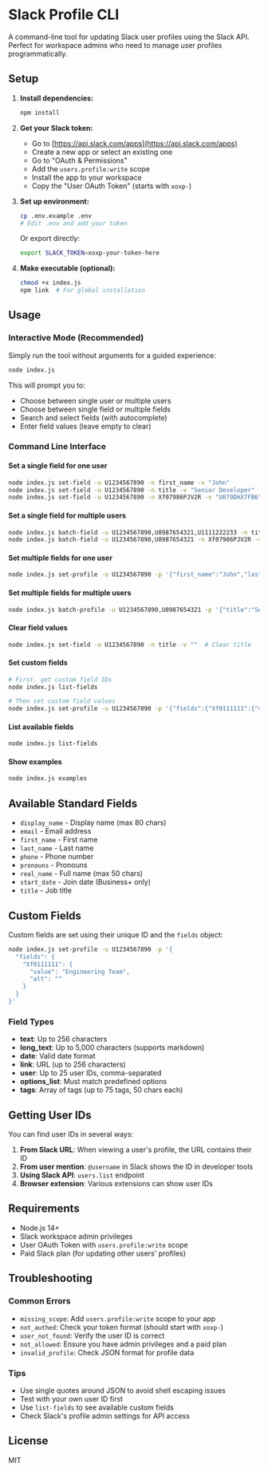 # Slack Profile CLI

A command-line tool for updating Slack user profiles using the Slack API. Perfect for workspace admins who need to manage user profiles programmatically.

## Setup

1. **Install dependencies:**

   ```bash
   npm install
   ```

2. **Get your Slack token:**

   - Go to [https://api.slack.com/apps](https://api.slack.com/apps)
   - Create a new app or select an existing one
   - Go to "OAuth & Permissions"
   - Add the `users.profile:write` scope
   - Install the app to your workspace
   - Copy the "User OAuth Token" (starts with `xoxp-`)

3. **Set up environment:**

   ```bash
   cp .env.example .env
   # Edit .env and add your token
   ```

   Or export directly:

   ```bash
   export SLACK_TOKEN=xoxp-your-token-here
   ```

4. **Make executable (optional):**

   ```bash
   chmod +x index.js
   npm link  # For global installation
   ```

## Usage

### Interactive Mode (Recommended)

Simply run the tool without arguments for a guided experience:

```bash
node index.js
```

This will prompt you to:

- Choose between single user or multiple users
- Choose between single field or multiple fields
- Search and select fields (with autocomplete)
- Enter field values (leave empty to clear)

### Command Line Interface

#### Set a single field for one user

```bash
node index.js set-field -u U1234567890 -n first_name -v "John"
node index.js set-field -u U1234567890 -n title -v "Senior Developer"
node index.js set-field -u U1234567890 -n Xf07986PJV2R -v "U079DHX7FB6"  # Custom field
```

#### Set a single field for multiple users

```bash
node index.js batch-field -u U1234567890,U0987654321,U1111222233 -n title -v "Developer"
node index.js batch-field -u U1234567890,U0987654321 -n Xf07986PJV2R -v "U079DHX7FB6"
```

#### Set multiple fields for one user

```bash
node index.js set-profile -u U1234567890 -p '{"first_name":"John","last_name":"Doe","title":"Developer"}'
```

#### Set multiple fields for multiple users

```bash
node index.js batch-profile -u U1234567890,U0987654321 -p '{"title":"Senior Developer","pronouns":"they/them"}'
```

#### Clear field values

```bash
node index.js set-field -u U1234567890 -n title -v ""  # Clear title
```

#### Set custom fields

```bash
# First, get custom field IDs
node index.js list-fields

# Then set custom field values
node index.js set-profile -u U1234567890 -p '{"fields":{"Xf0111111":{"value":"Barista","alt":""}}}'
```

#### List available fields

```bash
node index.js list-fields
```

#### Show examples

```bash
node index.js examples
```

## Available Standard Fields

- `display_name` - Display name (max 80 chars)
- `email` - Email address
- `first_name` - First name
- `last_name` - Last name
- `phone` - Phone number
- `pronouns` - Pronouns
- `real_name` - Full name (max 50 chars)
- `start_date` - Join date (Business+ only)
- `title` - Job title

## Custom Fields

Custom fields are set using their unique ID and the `fields` object:

```bash
node index.js set-profile -u U1234567890 -p '{
  "fields": {
    "Xf0111111": {
      "value": "Engineering Team",
      "alt": ""
    }
  }
}'
```

### Field Types

- **text**: Up to 256 characters
- **long_text**: Up to 5,000 characters (supports markdown)
- **date**: Valid date format
- **link**: URL (up to 256 characters)
- **user**: Up to 25 user IDs, comma-separated
- **options_list**: Must match predefined options
- **tags**: Array of tags (up to 75 tags, 50 chars each)

## Getting User IDs

You can find user IDs in several ways:

1. **From Slack URL**: When viewing a user's profile, the URL contains their ID
2. **From user mention**: `@username` in Slack shows the ID in developer tools
3. **Using Slack API**: `users.list` endpoint
4. **Browser extension**: Various extensions can show user IDs

## Requirements

- Node.js 14+
- Slack workspace admin privileges
- User OAuth Token with `users.profile:write` scope
- Paid Slack plan (for updating other users' profiles)

## Troubleshooting

### Common Errors

- `missing_scope`: Add `users.profile:write` scope to your app
- `not_authed`: Check your token format (should start with `xoxp-`)
- `user_not_found`: Verify the user ID is correct
- `not_allowed`: Ensure you have admin privileges and a paid plan
- `invalid_profile`: Check JSON format for profile data

### Tips

- Use single quotes around JSON to avoid shell escaping issues
- Test with your own user ID first
- Use `list-fields` to see available custom fields
- Check Slack's profile admin settings for API access

## License

MIT
